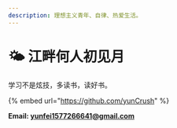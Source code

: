 ```yaml
---
description: 理想主义青年、自律、热爱生活。
---
```


# 🌤 江畔何人初见月

学习不是炫技，多读书，读好书。

{% embed url="https://github.com/yunCrush" %}

**Email: yunfei1577266641@gmail.com**
